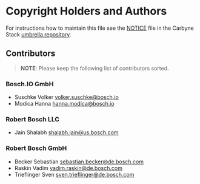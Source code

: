 # Copyright Holders and Authors

For instructions how to maintain this file see the
[NOTICE](https://github.com/carbynestack/carbynestack/blob/master/NOTICE.md)
file in the Carbyne Stack
[umbrella repository](https://github.com/carbynestack/carbynestack).

## Contributors

> **NOTE**: Please keep the following list of contributors sorted.

### Bosch.IO GmbH

- Suschke Volker <volker.suschke@bosch.io>
- Modica Hanna <hanna.modica@bosch.io>

### Robert Bosch LLC

- Jain Shalabh <shalabh.jain@us.bosch.com>

### Robert Bosch GmbH

- Becker Sebastian <sebastian.becker@de.bosch.com>
- Raskin Vadim <vadim.raskin@de.bosch.com>
- Trieflinger Sven <sven.trieflinger@de.bosch.com>
